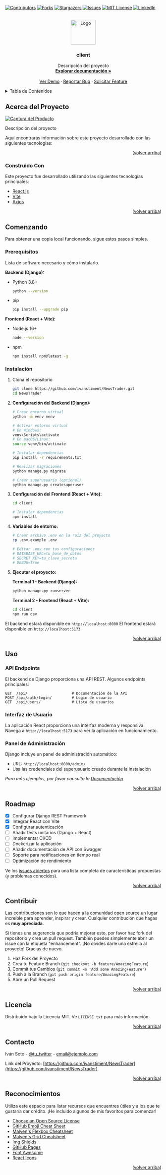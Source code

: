 <a name="readme-top"></a>

<!-- PROJECT SHIELDS -->
[![Contributors][contributors-shield]][contributors-url]
[![Forks][forks-shield]][forks-url]
[![Stargazers][stars-shield]][stars-url]
[![Issues][issues-shield]][issues-url]
[![MIT License][license-shield]][license-url]
[![LinkedIn][linkedin-shield]][linkedin-url]

<!-- PROJECT LOGO -->
<br />
<div align="center">
  <a href="https://github.com/ivanstiment/NewsTrader">
    <img src="images/logo.png" alt="Logo" width="80" height="80">
  </a>

  <h3 align="center">client</h3>

  <p align="center">
    Descripción del proyecto
    <br />
    <a href="https://github.com/ivanstiment/NewsTrader"><strong>Explorar documentación »</strong></a>
    <br />
    <br />
    <a href="https://salmon-stone-0e4a4f410.6.azurestaticapps.net/">Ver Demo</a>
    ·
    <a href="https://github.com/ivanstiment/NewsTrader/issues">Reportar Bug</a>
    ·
    <a href="https://github.com/ivanstiment/NewsTrader/issues">Solicitar Feature</a>
  </p>
</div>

<!-- TABLE OF CONTENTS -->
<details>
  <summary>Tabla de Contenidos</summary>
  <ol>
    <li>
      <a href="#acerca-del-proyecto">Acerca del Proyecto</a>
      <ul>
        <li><a href="#construido-con">Construido Con</a></li>
      </ul>
    </li>
    <li>
      <a href="#comenzando">Comenzando</a>
      <ul>
        <li><a href="#prerequisitos">Prerequisitos</a></li>
        <li><a href="#instalación">Instalación</a></li>
      </ul>
    </li>
    <li><a href="#uso">Uso</a></li>
    <li><a href="#roadmap">Roadmap</a></li>
    <li><a href="#contribuir">Contribuir</a></li>
    <li><a href="#licencia">Licencia</a></li>
    <li><a href="#contacto">Contacto</a></li>
    <li><a href="#reconocimientos">Reconocimientos</a></li>
  </ol>
</details>

<!-- ABOUT THE PROJECT -->
## Acerca del Proyecto

[![Captura del Producto][product-screenshot]](https://salmon-stone-0e4a4f410.6.azurestaticapps.net/)

Descripción del proyecto

Aquí encontrarás información sobre este proyecto desarrollado con las siguientes tecnologías:

<p align="right">(<a href="#readme-top">volver arriba</a>)</p>

### Construido Con

Este proyecto fue desarrollado utilizando las siguientes tecnologías principales:

* [React.js](https://reactjs.org/)
* [Vite](https://vitejs.dev/)
* [Axios](https://axios-http.com/)

<p align="right">(<a href="#readme-top">volver arriba</a>)</p>

<!-- GETTING STARTED -->
## Comenzando

Para obtener una copia local funcionando, sigue estos pasos simples.

### Prerequisitos

Lista de software necesario y cómo instalarlo.

**Backend (Django):**
* Python 3.8+
  ```sh
  python --version
  ```
* pip
  ```sh
  pip install --upgrade pip
  ```

**Frontend (React + Vite):**
* Node.js 16+
  ```sh
  node --version
  ```
* npm
  ```sh
  npm install npm@latest -g
  ```

### Instalación

1. Clona el repositorio
   ```sh
   git clone https://github.com/ivanstiment/NewsTrader.git
   cd NewsTrader
   ```

2. **Configuración del Backend (Django):**
   ```sh
   # Crear entorno virtual
   python -m venv venv
   
   # Activar entorno virtual
   # En Windows:
   venv\Scripts\activate
   # En macOS/Linux:
   source venv/bin/activate
   
   # Instalar dependencias
   pip install -r requirements.txt
   
   # Realizar migraciones
   python manage.py migrate
   
   # Crear superusuario (opcional)
   python manage.py createsuperuser
   ```

3. **Configuración del Frontend (React + Vite):**
   ```sh
   cd client
   
   # Instalar dependencias
   npm install
   ```

4. **Variables de entorno:**
   ```sh
   # Crear archivo .env en la raíz del proyecto
   cp .env.example .env
   
   # Editar .env con tus configuraciones
   # DATABASE_URL=tu_base_de_datos
   # SECRET_KEY=tu_clave_secreta
   # DEBUG=True
   ```

5. **Ejecutar el proyecto:**
   
   **Terminal 1 - Backend (Django):**
   ```sh
   python manage.py runserver
   ```
   
   **Terminal 2 - Frontend (React + Vite):**
   ```sh
   cd client
   npm run dev
   ```

El backend estará disponible en `http://localhost:8000`
El frontend estará disponible en `http://localhost:5173`

<p align="right">(<a href="#readme-top">volver arriba</a>)</p>

<!-- USAGE EXAMPLES -->
## Uso

### API Endpoints

El backend de Django proporciona una API REST. Algunos endpoints principales:

```
GET  /api/                    # Documentación de la API
POST /api/auth/login/         # Login de usuario
GET  /api/users/              # Lista de usuarios
```

### Interfaz de Usuario

La aplicación React proporciona una interfaz moderna y responsiva. Navega a `http://localhost:5173` para ver la aplicación en funcionamiento.

### Panel de Administración

Django incluye un panel de administración automático:
- URL: `http://localhost:8000/admin/`
- Usa las credenciales del superusuario creado durante la instalación

_Para más ejemplos, por favor consulta la [Documentación](https://github.com/ivanstiment/NewsTrader)_

<p align="right">(<a href="#readme-top">volver arriba</a>)</p>

<!-- ROADMAP -->
## Roadmap

- [x] Configurar Django REST Framework
- [x] Integrar React con Vite
- [x] Configurar autenticación
- [ ] Añadir tests unitarios (Django + React)
- [ ] Implementar CI/CD
- [ ] Dockerizar la aplicación
- [ ] Añadir documentación de API con Swagger
- [ ] Soporte para notificaciones en tiempo real
- [ ] Optimización de rendimiento

Ve los [issues abiertos](https://github.com/ivanstiment/NewsTrader/issues) para una lista completa de características propuestas (y problemas conocidos).

<p align="right">(<a href="#readme-top">volver arriba</a>)</p>

<!-- CONTRIBUTING -->
## Contribuir

Las contribuciones son lo que hacen a la comunidad open source un lugar increíble para aprender, inspirar y crear. Cualquier contribución que hagas es **muy apreciada**.

Si tienes una sugerencia que podría mejorar esto, por favor haz fork del repositorio y crea un pull request. También puedes simplemente abrir un issue con la etiqueta "enhancement".
¡No olvides darle una estrella al proyecto! Gracias de nuevo.

1. Haz Fork del Proyecto
2. Crea tu Feature Branch (`git checkout -b feature/AmazingFeature`)
3. Commit tus Cambios (`git commit -m 'Add some AmazingFeature'`)
4. Push a la Branch (`git push origin feature/AmazingFeature`)
5. Abre un Pull Request

<p align="right">(<a href="#readme-top">volver arriba</a>)</p>

<!-- LICENSE -->
## Licencia

Distribuido bajo la Licencia MIT. Ve `LICENSE.txt` para más información.

<p align="right">(<a href="#readme-top">volver arriba</a>)</p>

<!-- CONTACT -->
## Contacto

Iván Soto - [@tu_twitter](https://twitter.com/tu_twitter) - email@ejemplo.com

Link del Proyecto: [https://github.com/ivanstiment/NewsTrader](https://github.com/ivanstiment/NewsTrader)

<p align="right">(<a href="#readme-top">volver arriba</a>)</p>

<!-- ACKNOWLEDGMENTS -->
## Reconocimientos

Utiliza este espacio para listar recursos que encuentres útiles y a los que te gustaría dar crédito. ¡He incluido algunos de mis favoritos para comenzar!

* [Choose an Open Source License](https://choosealicense.com)
* [GitHub Emoji Cheat Sheet](https://www.webpagefx.com/tools/emoji-cheat-sheet)
* [Malven's Flexbox Cheatsheet](https://flexbox.malven.co/)
* [Malven's Grid Cheatsheet](https://grid.malven.co/)
* [Img Shields](https://shields.io)
* [GitHub Pages](https://pages.github.com)
* [Font Awesome](https://fontawesome.com)
* [React Icons](https://react-icons.github.io/react-icons/search)

<p align="right">(<a href="#readme-top">volver arriba</a>)</p>

<!-- MARKDOWN LINKS & IMAGES -->
[contributors-shield]: https://img.shields.io/github/contributors/ivanstiment/NewsTrader.svg?style=for-the-badge
[contributors-url]: https://github.com/ivanstiment/NewsTrader/graphs/contributors
[forks-shield]: https://img.shields.io/github/forks/ivanstiment/NewsTrader.svg?style=for-the-badge
[forks-url]: https://github.com/ivanstiment/NewsTrader/network/members
[stars-shield]: https://img.shields.io/github/stars/ivanstiment/NewsTrader.svg?style=for-the-badge
[stars-url]: https://github.com/ivanstiment/NewsTrader/stargazers
[issues-shield]: https://img.shields.io/github/issues/ivanstiment/NewsTrader.svg?style=for-the-badge
[issues-url]: https://github.com/ivanstiment/NewsTrader/issues
[license-shield]: https://img.shields.io/github/license/ivanstiment/NewsTrader.svg?style=for-the-badge
[license-url]: https://github.com/ivanstiment/NewsTrader/blob/master/LICENSE.txt
[linkedin-shield]: https://img.shields.io/badge/-LinkedIn-black.svg?style=for-the-badge&logo=linkedin&colorB=555
[linkedin-url]: https://linkedin.com/in/tu-perfil
[product-screenshot]: images/screenshot.png
